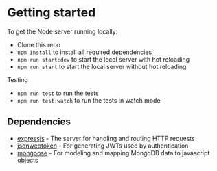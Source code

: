 # Getting started

To get the Node server running locally:

- Clone this repo
- `npm install` to install all required dependencies
- `npm run start:dev` to start the local server with hot reloading
- `npm run start` to start the local server without hot reloading

Testing

- `npm run test` to run the tests
- `npm run test:watch` to run the tests in watch mode

## Dependencies

- [expressjs](https://github.com/expressjs/express) - The server for handling and routing HTTP requests
- [jsonwebtoken](https://github.com/auth0/node-jsonwebtoken) - For generating JWTs used by authentication
- [mongoose](https://github.com/Automattic/mongoose) - For modeling and mapping MongoDB data to javascript objects
